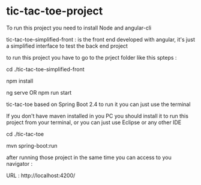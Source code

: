 # tic-tac-toe-project


To run this project you need to install Node and angular-cli

tic-tac-toe-simplified-front : is the front end developed with angular, it's just a simplified interface to test the back end project

to run this project you have to go to the prject folder like this spteps :

cd ./tic-tac-toe-simplified-front

npm install

ng serve
  OR
npm run start




tic-tac-toe based on Spring Boot 2.4 to run it you can just use the terminal 



If you don't have maven installed in you PC you should install it to run this project from your terminal, or you can just use Eclipse or any other IDE



cd ./tic-tac-toe



mvn spring-boot:run





after running those project in the same time you can access to you navigator :

URL : http://localhost:4200/


